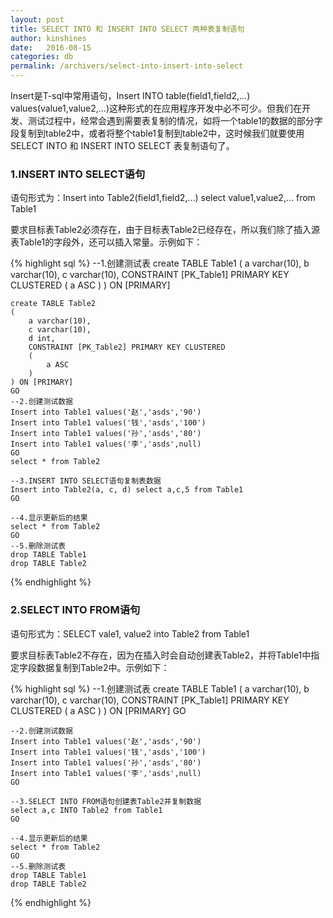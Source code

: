 ```yaml
---
layout: post
title: SELECT INTO 和 INSERT INTO SELECT 两种表复制语句
author: kinshines
date:   2016-08-15
categories: db
permalink: /archivers/select-into-insert-into-select
---
```


<p class="lead"> Insert是T-sql中常用语句，Insert INTO table(field1,field2,...) values(value1,value2,...)这种形式的在应用程序开发中必不可少。但我们在开发、测试过程中，经常会遇到需要表复制的情况，如将一个table1的数据的部分字段复制到table2中，或者将整个table1复制到table2中，这时候我们就要使用SELECT INTO 和 INSERT INTO SELECT 表复制语句了。</p>

### 1.INSERT INTO SELECT语句

语句形式为：Insert into Table2(field1,field2,...) select value1,value2,... from Table1

要求目标表Table2必须存在，由于目标表Table2已经存在，所以我们除了插入源表Table1的字段外，还可以插入常量。示例如下：

{% highlight sql %}
--1.创建测试表
    create TABLE Table1
    (
        a varchar(10),
        b varchar(10),
        c varchar(10),
        CONSTRAINT [PK_Table1] PRIMARY KEY CLUSTERED
        (
            a ASC
        )
    ) ON [PRIMARY]

    create TABLE Table2
    (
        a varchar(10),
        c varchar(10),
        d int,
        CONSTRAINT [PK_Table2] PRIMARY KEY CLUSTERED
        (
            a ASC
        )
    ) ON [PRIMARY]
    GO
    --2.创建测试数据
    Insert into Table1 values('赵','asds','90')
    Insert into Table1 values('钱','asds','100')
    Insert into Table1 values('孙','asds','80')
    Insert into Table1 values('李','asds',null)
    GO
    select * from Table2

    --3.INSERT INTO SELECT语句复制表数据
    Insert into Table2(a, c, d) select a,c,5 from Table1
    GO

    --4.显示更新后的结果
    select * from Table2
    GO
    --5.删除测试表
    drop TABLE Table1
    drop TABLE Table2
{% endhighlight %}

### 2.SELECT INTO FROM语句

语句形式为：SELECT vale1, value2 into Table2 from Table1

 要求目标表Table2不存在，因为在插入时会自动创建表Table2，并将Table1中指定字段数据复制到Table2中。示例如下：

 {% highlight sql %}
 --1.创建测试表
    create TABLE Table1
    (
        a varchar(10),
        b varchar(10),
        c varchar(10),
        CONSTRAINT [PK_Table1] PRIMARY KEY CLUSTERED
        (
            a ASC
        )
    ) ON [PRIMARY]
    GO

    --2.创建测试数据
    Insert into Table1 values('赵','asds','90')
    Insert into Table1 values('钱','asds','100')
    Insert into Table1 values('孙','asds','80')
    Insert into Table1 values('李','asds',null)
    GO

    --3.SELECT INTO FROM语句创建表Table2并复制数据
    select a,c INTO Table2 from Table1
    GO

    --4.显示更新后的结果
    select * from Table2
    GO
    --5.删除测试表
    drop TABLE Table1
    drop TABLE Table2
 {% endhighlight %}

